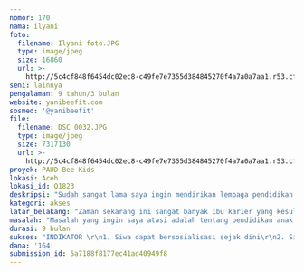 ```yaml
---
nomor: 170
nama: ilyani
foto:
  filename: Ilyani foto.JPG
  type: image/jpeg
  size: 16860
  url: >-
    http://5c4cf848f6454dc02ec8-c49fe7e7355d384845270f4a7a0a7aa1.r53.cf2.rackcdn.com/c2c040b4-8ce7-44a2-8eb1-68eba1934b3f/Ilyani%20foto.JPG
seni: lainnya
pengalaman: 9 tahun/3 bulan
website: yanibeefit.com
sosmed: '@yanibeefit'
file:
  filename: DSC_0032.JPG
  type: image/jpeg
  size: 7317130
  url: >-
    http://5c4cf848f6454dc02ec8-c49fe7e7355d384845270f4a7a0a7aa1.r53.cf2.rackcdn.com/907728b8-d2b0-430f-8666-5797143eb2b3/DSC_0032.JPG
proyek: PAUD Bee Kids
lokasi: Aceh
lokasi_id: Q1823
deskripsi: "Sudah sangat lama saya ingin mendirikan lembaga pendidikan anak usia dini. Memulai penitipan dari usia bayi 0 bulan sampai usia 6 tahun. Saya memberi nama proyek ini dengan nama PAUD Bee Kids. Berdasarkan pengalaman saya dalam mendirikan Bimbingan Belajar Bee Course yang sudah sembilan tahun, ingin sangat saya untuk terjun dalam penitipan anak.\r\n\r\nJadi proyek Bee Kids menjadi tempat penitipan anak yang berusia 0-2 tahun untuk para ibu-ibu pekerja yang sangat susah mencari para penjaga bayi, meskipun para ibu mendapatkan penjaga bayi, tetapi tidak mendapatkan pendidikan untuk anaknya. Padahal usia ini, usia keemasan mereka dalam pertumbuhan otak dan perkembangan karakter.\r\n\r\nDengan hadirnya PAUD Bee Kids bisa menjadi satu peluang besar untuk meringankan beban para ibu pekerja dengan pendidikan anak yang sudah terjamin.\r\nDan rencananya, program ini akan terbagi atas dua yaitu program profit dan non profit. Program tak berbayar hanya untuk keluarga kurang mampu yang ibunya tak dibebankan dengan biaya penitipan."
kategori: akses
latar_belakang: "Zaman sekarang ini sangat banyak ibu karier yang kesulitan untuk mencari orang yang menjaga anak-anaknya. Perkembangan teknologi baru-baru ini begitu cepatnya berkembang jika tidak diseimbangkan dengan peningkatan mutu sumber daya manusia (SDM) yang memadai dapat menimbulkan dampak yang negative bagi perkembangan anak-anak jika tidak dibekali dengan pendidikan yang bermutu.\r\n\r\nKualitas pendidikan yang baik sangat memerlukan pengembangan sarana dan prasarana yang sesuai dengan tingkat perkembangan anak.\r\nPAUD Bee Kids senantiasa berusaha meningkatkan kualitas sumber daya manusia (SDM), meningkatkan sarana dan prasarana penunjang kualitas pendidikan anak usia dini dalam bentuk penitipan anak dan Kelompok Bermain Anak (Play Group) sehingga Lembaga Pendidikan Bee Kids menjadi lembaga pendidikan yang bermutu dalam hal pelaksanaan pembelajaran, peningkatan kualitas guru, pengelolaan, atau manajemen kelas dll.\r\n"
masalah: "Masalah yang ingin saya atasi adalah tentang pendidikan anak usia dini yang tidak mendapat perhatian penuh dari pemerintah. Dari usia nol hari sampai usia enam tahun anak-anak berada dalam rentang usia emas yang sangat memerlukan perlakuan yang sangat istimewa. Bayi dan balita wajib mendapatkan perlakuan yang baik.\r\n\r\nDengan kondisi yang saya lihat di kota saya Banda Aceh, penitipan anak usia dini dan kelompok bermain masih sangat kurang dan tak mencukupi untuk kebutuhan para ibu pekerja. Banyak ibu pekerja yang berhenti karena tak memiliki pengasuh anak yang sesuai dengan harapan yang diinginkan, dan tidak percaya jika meninggalkan anaknya bersama pengasuh. Karena banyak pengasuh tidak memedulikan pendidikan untuk bayi dan balita. dan ini sangat disayangkan karena jika para pengasuh tidak dibekali dengan ilmu tentang cara merawat bayi dan balita serta perkembangan pendidikan terkini, maka jangan pernah diharapkan generasi selanjutnya akan baik."
durasi: 9 bulan
sukses: "INDIKATOR \r\n1. Siwa dapat bersosialisasi sejak dini\r\n2. Sisa mampu dalam setiap kegiatan belajar mengajar\r\n3. Siswa dapat bersikap dan berbudi pekerti luhur\r\n4. Siswa dapat membiasakan hidup anak sehat, bersih, dan rapi\r\n5. Siswa dapat berkreativitas dengan rasa keingintahuannya terhadap pengetahuan\r\n6. Sikap dapat bersikap mandiri dalam belajar\r\n7. Siwa merasakan kenyamanan\r\n"
dana: '164'
submission_id: 5a7188f8177ec41ad40949f8
---
```

